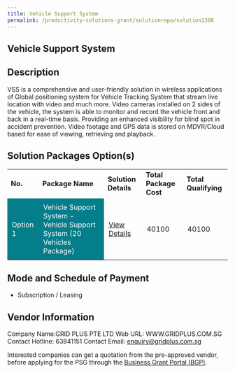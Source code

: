 ```yaml
---
title: Vehicle Support System
permalink: /productivity-solutions-grant/solutionrepo/solution1308
---
```


## Vehicle Support System

## Description

VSS is a comprehensive and user-friendly solution in wireless applications of Global positioning system for Vehicle Tracking System that stream live location with video and much more. Video cameras installed on 2 sides of the vehicle, the system is able to monitor and record the vehicle front and back in a real-time basis. Providing an enhanced visibility for blind spot in accident prevention. Video footage and GPS data is stored on MDVR/Cloud based for ease of viewing, retrieving and playback.

## Solution Packages Option(s)

<table>
<tr>
<td><b>No.</b></td>
<td><b>Package Name</b></td>
<td><b>Solution Details</b></td>
<td><b>Total Package Cost</b></td>
<td><b>Total Qualifying</b></td>
</tr>
<tr>
<td style='padding: 10px; background-color: #037E8A; color: #FFFFFF;'>Option 1</td>
<td style='padding: 10px; background-color: #037E8A; color: #FFFFFF;'>Vehicle Support System - Vehicle Support System (20 Vehicles Package)</td>
<td style='padding: 10px;'><a href='https://www.gobusiness.gov.sg/images/psg/Desensitised_GridPlus_Annex_3_wef_14_October_2021_Part_5.pdf' target='_blank'>View Details</a></td>
<td style='padding: 10px;'>40100</td>
<td style='padding: 10px;'>40100</td>
</tr>
</table>

## Mode and Schedule of Payment

 - Subscription / Leasing

## Vendor Information

 Company Name:GRID PLUS PTE LTD 
Web URL: WWW.GRIDPLUS.COM.SG 
Contact Hotline: 63841151 
Contact Email: enquiry@gridplus.com.sg 


Interested companies can get a quotation from the pre-approved vendor, before applying for the PSG through the <a href='https://www.businessgrants.gov.sg/'>Business Grant Portal (BGP)</a>.

<script src="/jquery/resize-tables.js"></script>
